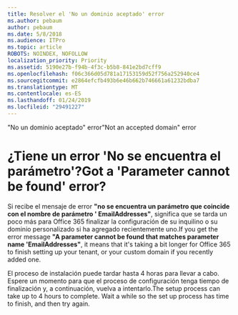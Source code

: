 ```yaml
---
title: Resolver el 'No un dominio aceptado' error
ms.author: pebaum
author: pebaum
ms.date: 5/8/2018
ms.audience: ITPro
ms.topic: article
ROBOTS: NOINDEX, NOFOLLOW
localization_priority: Priority
ms.assetid: 5190e27b-f94b-4f3c-b5b8-841e2bd7cff9
ms.openlocfilehash: f06c366d05d781a17153159d52f756a252940ce4
ms.sourcegitcommit: e2864efcfb493b6e46b662b746661a61232bdba7
ms.translationtype: MT
ms.contentlocale: es-ES
ms.lasthandoff: 01/24/2019
ms.locfileid: "29491227"
---
```

<span data-ttu-id="2c10d-102">"No un dominio aceptado" error</span><span class="sxs-lookup"><span data-stu-id="2c10d-102">"Not an accepted domain" error</span></span>

# <a name="got-a-parameter-cannot-be-found-error"></a><span data-ttu-id="2c10d-103">¿Tiene un error 'No se encuentra el parámetro'?</span><span class="sxs-lookup"><span data-stu-id="2c10d-103">Got a 'Parameter cannot be found' error?</span></span>

<span data-ttu-id="2c10d-104">Si recibe el mensaje de error **"no se encuentra un parámetro que coincide con el nombre de parámetro ' EmailAddresses"**, significa que se tarda un poco más para Office 365 finalizar la configuración de su inquilino o su dominio personalizado si ha agregado recientemente uno.</span><span class="sxs-lookup"><span data-stu-id="2c10d-104">If you get the error message **"A parameter cannot be found that matches parameter name 'EmailAddresses"**, it means that it's taking a bit longer for Office 365 to finish setting up your tenant, or your custom domain if you recently added one.</span></span> 
  
<span data-ttu-id="2c10d-p101">El proceso de instalación puede tardar hasta 4 horas para llevar a cabo. Espere un momento para que el proceso de configuración tenga tiempo de finalización y, a continuación, vuelva a intentarlo.</span><span class="sxs-lookup"><span data-stu-id="2c10d-p101">The setup process can take up to 4 hours to complete. Wait a while so the set up process has time to finish, and then try again.</span></span>
  

